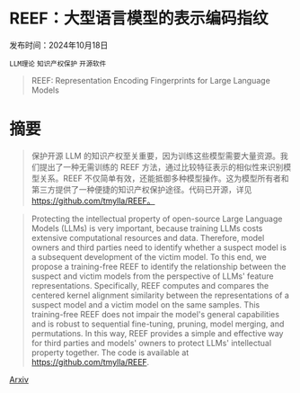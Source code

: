 # REEF：大型语言模型的表示编码指纹

发布时间：2024年10月18日

`LLM理论` `知识产权保护` `开源软件`

> REEF: Representation Encoding Fingerprints for Large Language Models

# 摘要

> 保护开源 LLM 的知识产权至关重要，因为训练这些模型需要大量资源。我们提出了一种无需训练的 REEF 方法，通过比较特征表示的相似性来识别模型关系。REEF 不仅简单有效，还能抵御多种模型操作。这为模型所有者和第三方提供了一种便捷的知识产权保护途径。代码已开源，详见 https://github.com/tmylla/REEF。

> Protecting the intellectual property of open-source Large Language Models (LLMs) is very important, because training LLMs costs extensive computational resources and data. Therefore, model owners and third parties need to identify whether a suspect model is a subsequent development of the victim model. To this end, we propose a training-free REEF to identify the relationship between the suspect and victim models from the perspective of LLMs' feature representations. Specifically, REEF computes and compares the centered kernel alignment similarity between the representations of a suspect model and a victim model on the same samples. This training-free REEF does not impair the model's general capabilities and is robust to sequential fine-tuning, pruning, model merging, and permutations. In this way, REEF provides a simple and effective way for third parties and models' owners to protect LLMs' intellectual property together. The code is available at https://github.com/tmylla/REEF.

[Arxiv](https://arxiv.org/abs/2410.14273)